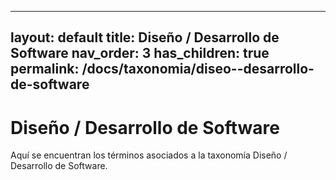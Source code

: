 
---
layout: default
title: Diseño / Desarrollo de Software
nav_order: 3
has_children: true
permalink: /docs/taxonomia/diseo--desarrollo-de-software
---

# Diseño / Desarrollo de Software

Aquí se encuentran los términos asociados a la taxonomía Diseño / Desarrollo de Software.
